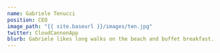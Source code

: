 ```yaml
---
name: Gabriele Tenucci
position: CEO
image_path: "{{ site.baseurl }}/images/ten.jpg"
twitter: CloudCannonApp
blurb: Gabriele likes long walks on the beach and buffet breakfast.
---
```

